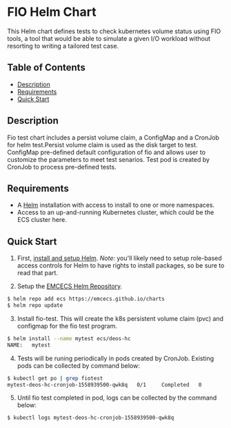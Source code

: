 # FIO Helm Chart

This Helm chart defines tests to check kubernetes volume status using FIO tools, a tool that would be able to simulate a given I/O workload without resorting to writing a tailored test case.

## Table of Contents
* [Description](#description)
* [Requirements](#requirements)
* [Quick Start](#quick-start)

## Description

Fio test chart includes a persist volume claim, a ConfigMap and a CronJob for helm test.Persist volume claim is used as the disk target to test. ConfigMap pre-defined default configuration of fio and allows user to customize the parameters to meet test senarios. Test pod is created by CronJob to process pre-defined tests.

## Requirements

* A [Helm](https://helm.sh) installation with access to install to one or more namespaces.
* Access to an up-and-running Kubernetes cluster, which could be the ECS cluster here.

## Quick Start

1. First, [install and setup Helm](https://docs.helm.sh/using_helm/#quickstart).  *_Note:_* you'll likely need to setup role-based access controls for Helm to have rights to install packages, so be sure to read that part.

2. Setup the [EMCECS Helm Repository](https://github.com/EMCECS/charts).

```bash
$ helm repo add ecs https://emcecs.github.io/charts
$ helm repo update
```

3. Install fio-test. This will create the k8s persistent volume claim (pvc) and configmap for the fio test program.

```bash
$ helm install --name mytest ecs/deos-hc
NAME:   mytest
```

4. Tests will be runing periodically in pods created by CronJob. Existing pods can be collected by command below:

```bash
$ kubectl get po | grep fiotest
mytest-deos-hc-cronjob-1558939500-qwk8q   0/1     Completed   0          12m
```

5. Until fio test completed in pod, logs can be collected by the command below:
```bash
$ kubectl logs mytest-deos-hc-cronjob-1558939500-qwk8q
```